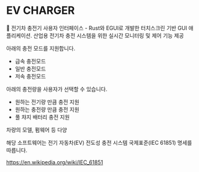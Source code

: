 # EV CHARGER
🔌 전기차 충전기 사용자 인터페이스 - Rust와 EGUI로 개발한 터치스크린 기반 GUI 애플리케이션. 산업용 전기차 충전 시스템을 위한 실시간 모니터링 및 제어 기능 제공

아래의 충전 모드를 지원합니다.
- 급속 충전모드
- 일반 충전모드
- 저속 충전모드

아래의 충전량을 사용자가 선택할 수 있습니다.
- 원하는 전기량 만큼 충전 지원
- 원하는 충전량 만큼 충전 지원
- 풀 챠지 배터리 충전 지원

차량의 모델, 펌웨어 등 다양

해당 소프트웨어는 전기 자동차(EV) 전도성 충전 시스템 국제표준(IEC 61851) 명세를 따릅니다.

https://en.wikipedia.org/wiki/IEC_61851